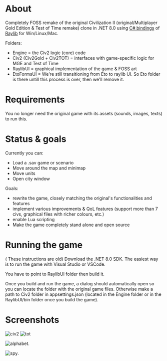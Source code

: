 # About

Completely FOSS remake of the original Civilization II
(original/Multiplayer Gold Edition & Test of Time remake) clone in .NET 8.0 using [C# bindings](https://github.com/MrScautHD/Raylib-CSharp) of [Raylib](https://www.raylib.com/) for Win/Linux/Mac.

Folders:
- Engine = the Civ2 logic (core) code
- Civ2 (Civ2Gold + Civ2TOT) = interfaces with game-specific logic for MGE and Test of Time
- RaylibUI = graphical implementation of the game & FOSS art
- EtoFormsUI = We're still transitioning from Eto to raylib UI. So Eto folder is there untill this process is over, then we'll remove it.

# Requirements

You no longer need the original game with its assets (sounds, images, texts) to run this.

# Status & goals

Currently you can:
- Load a .sav game or scenario
- Move around the map and minimap
- Move units
- Open city window

Goals:
- rewrite the game, closely matching the original's functionalities and features
- implement various improvements & QoL features (support more than 7 civs, graphical files with richer colours, etc.)
- enable Lua scripting
- Make the game completely stand alone and open source

# Running the game
( These instructions are old)
Download the .NET 8.0 SDK. The easiest way is to run the game with Visual Studio or VSCode.
 
You have to point to RaylibUI folder then build it.

Once you build and run the game, a dialog should automatically open so you can locate the folder with the original game files. Otherwise make a path to Civ2 folder in appsettings.json (located in the Engine folder or in the RaylibUI/bin folder once you build the game).

# Screenshots

![civ2](https://github.com/user-attachments/assets/48372674-e978-431c-a9ef-2927c0b5e203)
![tot](https://github.com/user-attachments/assets/0e776c19-be01-4bdc-868b-13e31424bd7f)

![alphabet](https://github.com/crhy/Civ2-clone/blob/master/RaylibUI/FOSS%20art/Advances/alphabet.jpg).

![spy]().


